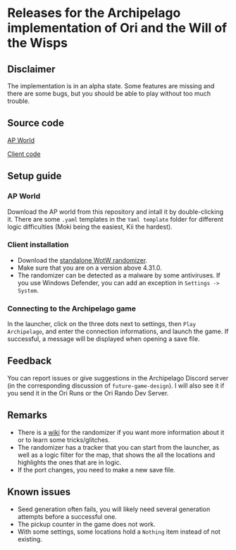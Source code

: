 # Releases for the Archipelago implementation of Ori and the Will of the Wisps

## Disclaimer

The implementation is in an alpha state. Some features are missing and there are some bugs, but you should be able to play without too much trouble.

## Source code

[AP World](https://github.com/Satisha10/Archipelago_wotw/tree/main/worlds/ori_wotw)

[Client code](https://github.com/ori-community/wotw-rando-client/tree/archipelago)

## Setup guide

### AP World

Download the AP world from this repository and intall it by double-clicking it. There are some `.yaml` templates in the `Yaml template` folder for different logic difficulties (Moki being the easiest, Kii the hardest).

### Client installation

- Download the [standalone WotW randomizer](https://wotw.orirando.com/).
- Make sure that you are on a version above 4.31.0.
- The randomizer can be detected as a malware by some antiviruses. If you use Windows Defender, you can add an exception in `Settings -> System`.

### Connecting to the Archipelago game

In the launcher, click on the three dots next to settings, then `Play Archipelago`, and enter the connection informations, and launch the game. If successful, a message will be displayed when opening a save file.

## Feedback

You can report issues or give suggestions in the Archipelago Discord server (in the corresponding discussion of `future-game-design`). I will also see it if you send it in the Ori Runs or the Ori Rando Dev Server.

## Remarks

- There is a [wiki](https://wiki.orirando.com/) for the randomizer if you want more information about it or to learn some tricks/glitches.
- The randomizer has a tracker that you can start from the launcher, as well as a logic filter for the map, that shows the all the locations and highlights the ones that are in logic.
- If the port changes, you need to make a new save file.

## Known issues

- Seed generation often fails, you will likely need several generation attempts before a successful one.
- The pickup counter in the game does not work.
- With some settings, some locations hold a `Nothing` item instead of not existing.

